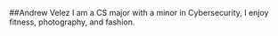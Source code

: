##Andrew Velez
I am a CS major with a minor in Cybersecurity, I enjoy fitness, photography, and fashion.
